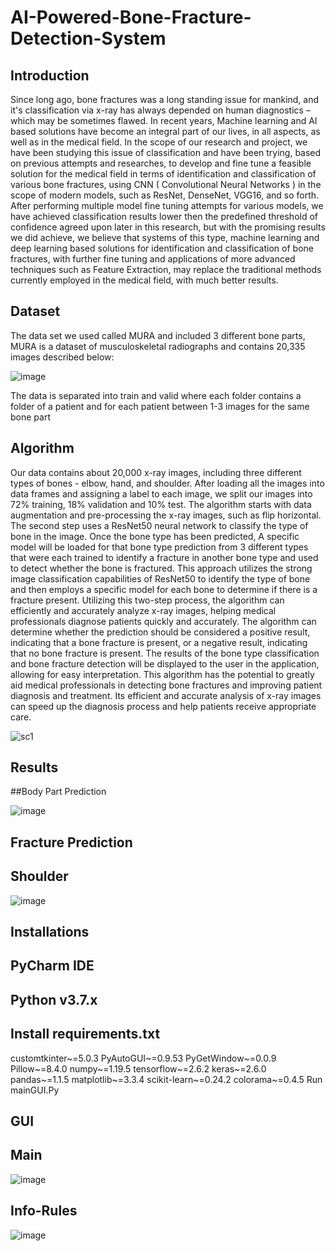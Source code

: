 # AI-Powered-Bone-Fracture-Detection-System
## Introduction
Since long ago, bone fractures was a long standing issue for mankind, and it's classification via x-ray has always depended on human diagnostics – which may be sometimes flawed. In recent years, Machine learning and AI based solutions have become an integral part of our lives, in all aspects, as well as in the medical field. In the scope of our research and project, we have been studying this issue of classification and have been trying, based on previous attempts and researches, to develop and fine tune a feasible solution for the medical field in terms of identification and classification of various bone fractures, using CNN ( Convolutional Neural Networks ) in the scope of modern models, such as ResNet, DenseNet, VGG16, and so forth. After performing multiple model fine tuning attempts for various models, we have achieved classification results lower then the predefined threshold of confidence agreed upon later in this research, but with the promising results we did achieve, we believe that systems of this type, machine learning and deep learning based solutions for identification and classification of bone fractures, with further fine tuning and applications of more advanced techniques such as Feature Extraction, may replace the traditional methods currently employed in the medical field, with much better results.
## Dataset
The data set we used called MURA and included 3 different bone parts, MURA is a dataset of musculoskeletal radiographs and contains 20,335 images described below:

![image](https://github.com/user-attachments/assets/8eb87cb9-fdd0-4124-a495-aeb5bee2cf36)



The data is separated into train and valid where each folder contains a folder of a patient and for each patient between 1-3 images for the same bone part

## Algorithm
Our data contains about 20,000 x-ray images, including three different types of bones - elbow, hand, and shoulder. After loading all the images into data frames and assigning a label to each image, we split our images into 72% training, 18% validation and 10% test. The algorithm starts with data augmentation and pre-processing the x-ray images, such as flip horizontal. The second step uses a ResNet50 neural network to classify the type of bone in the image. Once the bone type has been predicted, A specific model will be loaded for that bone type prediction from 3 different types that were each trained to identify a fracture in another bone type and used to detect whether the bone is fractured. This approach utilizes the strong image classification capabilities of ResNet50 to identify the type of bone and then employs a specific model for each bone to determine if there is a fracture present. Utilizing this two-step process, the algorithm can efficiently and accurately analyze x-ray images, helping medical professionals diagnose patients quickly and accurately. The algorithm can determine whether the prediction should be considered a positive result, indicating that a bone fracture is present, or a negative result, indicating that no bone fracture is present. The results of the bone type classification and bone fracture detection will be displayed to the user in the application, allowing for easy interpretation. This algorithm has the potential to greatly aid medical professionals in detecting bone fractures and improving patient diagnosis and treatment. Its efficient and accurate analysis of x-ray images can speed up the diagnosis process and help patients receive appropriate care.

![sc1](https://github.com/user-attachments/assets/93a99dcc-bfc5-4abd-82dc-8618bcbb2654)

## Results

##Body Part Prediction

![image](https://github.com/user-attachments/assets/4a672460-e9bf-4b09-8e0a-8d4d003565c3)

## Fracture Prediction 

## Shoulder

![image](https://github.com/user-attachments/assets/b1ec434f-6776-4b49-8fc1-1516b799e83a)

## Installations
## PyCharm IDE
## Python v3.7.x
## Install requirements.txt
customtkinter~=5.0.3
PyAutoGUI~=0.9.53
PyGetWindow~=0.0.9
Pillow~=8.4.0
numpy~=1.19.5
tensorflow~=2.6.2
keras~=2.6.0
pandas~=1.1.5
matplotlib~=3.3.4
scikit-learn~=0.24.2
colorama~=0.4.5
Run mainGUI.Py

## GUI
## Main

![image](https://github.com/user-attachments/assets/6ecd39ec-1ac1-483e-879c-7d8a79273823)

## Info-Rules

![image](https://github.com/user-attachments/assets/34dff2da-645c-430a-9020-35863194fe5c)



